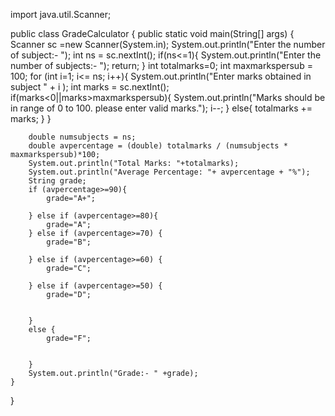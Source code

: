 import java.util.Scanner;

public class GradeCalculator {
    public static void main(String[] args) {
        Scanner sc =new Scanner(System.in);
        System.out.println("Enter the number of subject:- ");
        int ns = sc.nextInt();
        if(ns<=1){
            System.out.println("Enter the number of subjects:- ");
            return;
        }
        int totalmarks=0;
        int maxmarkspersub = 100;
        for (int i=1; i<= ns; i++){
            System.out.println("Enter marks obtained in subject " + i );
            int marks = sc.nextInt();
            if(marks<0||marks>maxmarkspersub){
                System.out.println("Marks should be in range of 0 to 100. please enter valid marks.");
                i--;
            }
            else{
                totalmarks += marks;
            }
        }

        double numsubjects = ns;
        double avpercentage = (double) totalmarks / (numsubjects * maxmarkspersub)*100;
        System.out.println("Total Marks: "+totalmarks);
        System.out.println("Average Percentage: "+ avpercentage + "%");
        String grade;
        if (avpercentage>=90){
            grade="A+";

        } else if (avpercentage>=80){
            grade="A";
        } else if (avpercentage>=70) {
            grade="B";

        } else if (avpercentage>=60) {
            grade="C";

        } else if (avpercentage>=50) {
            grade="D";
            
            
        }
        else {
            grade="F";


        }
        System.out.println("Grade:- " +grade);    
    }
}
